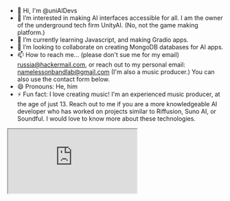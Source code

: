 - 👋 Hi, I'm @uniAIDevs
- 👀 I’m interested in making AI interfaces accessible for all. I am the owner of the underground tech firm UnityAI. (No, not the game making platform.)
- 🌱 I’m currently learning Javascript, and making Gradio apps.
- 💞️ I’m looking to collaborate on creating MongoDB databases for AI apps.
- 📫 How to reach me... (please don't sue me for my email) russia@hackermail.com, or reach out to my personal email: namelessonbandlab@gmail.com (I'm also a music producer.) You can also use the contact form below.
- 😄 Pronouns: He, him
- ⚡ Fun fact: I love creating music! I'm an experienced music producer, at the age of just 13. Reach out to me if you are a more knowledgeable AI developer who has worked on projects similar to Riffusion, Suno AI, or Soundful. I would love to know more about these technologies.

<iframe
  src="https://uqbsvxviprt.typeform.com/to/S9wvlHc1" 
></iframe>
<!---
uniAIDevs/uniAIDevs is a ✨ special ✨ repository because its `README.md` (this file) appears on your GitHub profile.
You can click the Preview link to take a look at your changes.
--->
